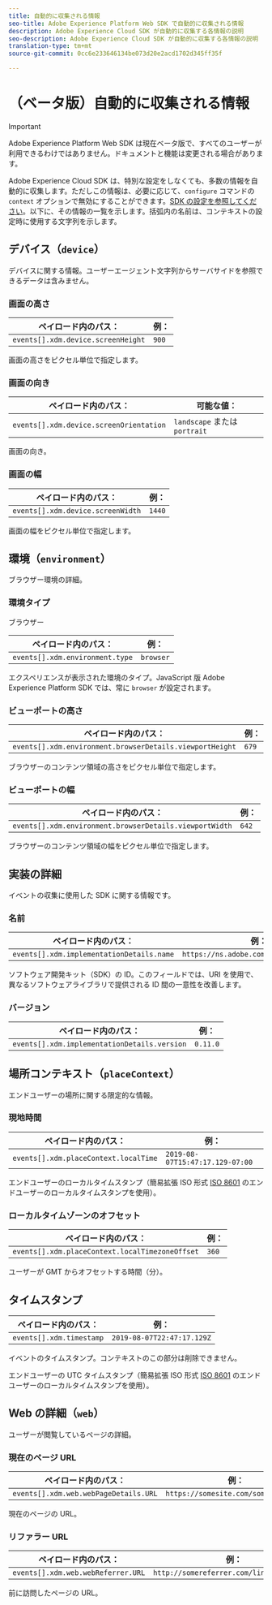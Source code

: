 ```yaml
---
title: 自動的に収集される情報
seo-title: Adobe Experience Platform Web SDK で自動的に収集される情報
description: Adobe Experience Cloud SDK が自動的に収集する各情報の説明
seo-description: Adobe Experience Cloud SDK が自動的に収集する各情報の説明
translation-type: tm+mt
source-git-commit: 0cc6e233646134be073d20e2acd1702d345ff35f

---
```



# （ベータ版）自動的に収集される情報

>[!IMPORTANT]
>
>Adobe Experience Platform Web SDK は現在ベータ版で、すべてのユーザーが利用できるわけではありません。ドキュメントと機能は変更される場合があります。

Adobe Experience Cloud SDK は、特別な設定をしなくても、多数の情報を自動的に収集します。ただしこの情報は、必要に応じて、`configure` コマンドの `context` オプションで無効にすることができます。[SDK の設定を参照してください](../fundamentals/configuring-the-sdk.md)。以下に、その情報の一覧を示します。括弧内の名前は、コンテキストの設定時に使用する文字列を示します。

## デバイス（`device`）

デバイスに関する情報。ユーザーエージェント文字列からサーバサイドを参照できるデータは含みません。

### 画面の高さ

| **ペイロード内のパス：** | **例：** |
| ---------------------------------- | ------------ |
| `events[].xdm.device.screenHeight` | `900` |

画面の高さをピクセル単位で指定します。

### 画面の向き

| **ペイロード内のパス：** | **可能な値：** |
| --------------------------------------- | ------------------------- |
| `events[].xdm.device.screenOrientation` | `landscape` または `portrait` |

画面の向き。

### 画面の幅

| **ペイロード内のパス：** | **例：** |
| --------------------------------- | ------------ |
| `events[].xdm.device.screenWidth` | `1440` |

画面の幅をピクセル単位で指定します。

## 環境（`environment`）

ブラウザー環境の詳細。

### 環境タイプ

ブラウザー

| **ペイロード内のパス：** | **例：** |
| ------------------------------- | ------------ |
| `events[].xdm.environment.type` | `browser` |

エクスペリエンスが表示された環境のタイプ。JavaScript 版 Adobe Experience Platform SDK では、常に `browser` が設定されます。

### ビューポートの高さ

| **ペイロード内のパス：** | **例：** |
| -------------------------------------------------------- | ------------ |
| `events[].xdm.environment.browserDetails.viewportHeight` | `679` |

ブラウザーのコンテンツ領域の高さをピクセル単位で指定します。

### ビューポートの幅

| **ペイロード内のパス：** | **例：** |
| ------------------------------------------------------- | ------------ |
| `events[].xdm.environment.browserDetails.viewportWidth` | `642` |

ブラウザーのコンテンツ領域の幅をピクセル単位で指定します。

## 実装の詳細

イベントの収集に使用した SDK に関する情報です。

### 名前

| **ペイロード内のパス：** | **例：** |
| ----------------------------------------- | --------------------------------------- |
| `events[].xdm.implementationDetails.name` | `https://ns.adobe.com/experience/alloy` |

ソフトウェア開発キット（SDK）の ID。このフィールドでは、URI を使用で、異なるソフトウェアライブラリで提供される ID 間の一意性を改善します。

### バージョン

| **ペイロード内のパス：** | **例：** |
| -------------------------------------------- | ------------ |
| `events[].xdm.implementationDetails.version` | `0.11.0` |

## 場所コンテキスト（`placeContext`）

エンドユーザーの場所に関する限定的な情報。

### 現地時間

| **ペイロード内のパス：** | **例：** |
| ------------------------------------- | ------------------------------- |
| `events[].xdm.placeContext.localTime` | `2019-08-07T15:47:17.129-07:00` |

エンドユーザーのローカルタイムスタンプ（簡易拡張 ISO 形式 [ISO 8601](https://tools.ietf.org/html/rfc3339#section-5.6) のエンドユーザーのローカルタイムスタンプを使用）。

### ローカルタイムゾーンのオフセット

| **ペイロード内のパス：** | **例：** |
| ----------------------------------------------- | ------------ |
| `events[].xdm.placeContext.localTimezoneOffset` | `360` |

ユーザーが GMT からオフセットする時間（分）。

## タイムスタンプ

| **ペイロード内のパス：** | **例：** |
| ------------------------ | -------------------------- |
| `events[].xdm.timestamp` | `2019-08-07T22:47:17.129Z` |

イベントのタイムスタンプ。コンテキストのこの部分は削除できません。

エンドユーザーの UTC タイムスタンプ（簡易拡張 ISO 形式 [ISO 8601](https://tools.ietf.org/html/rfc3339#section-5.6) のエンドユーザーのローカルタイムスタンプを使用）。

## Web の詳細（`web`）

ユーザーが閲覧しているページの詳細。

### 現在のページ URL

| **ペイロード内のパス：** | **例：** |
| ------------------------------------- | ------------------------------------ |
| `events[].xdm.web.webPageDetails.URL` | `https://somesite.com/somepage.html` |

現在のページの URL。

### リファラー URL

| **ペイロード内のパス：** | **例：** |
| ---------------------------------- | ----------------------------------------- |
| `events[].xdm.web.webReferrer.URL` | `http://somereferrer.com/linkedpage.html` |

前に訪問したページの URL。
